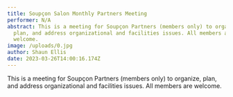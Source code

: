 ```yaml
---
title: Soupçon Salon Monthly Partners Meeting
performer: N/A
abstract: This is a meeting for Soupçon Partners (members only) to organize,
  plan, and address organizational and facilities issues. All members are
  welcome.
image: /uploads/0.jpg
author: Shaun Ellis
date: 2023-03-26T14:00:16.174Z
---
```

This is a meeting for Soupçon Partners (members only) to organize, plan, and address organizational and facilities issues. All members are welcome.